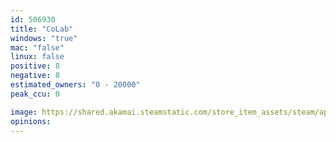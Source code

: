 ```yaml
---
id: 506930
title: "CoLab"
windows: "true"
mac: "false"
linux: false
positive: 8
negative: 8
estimated_owners: "0 - 20000"
peak_ccu: 0

image: https://shared.akamai.steamstatic.com/store_item_assets/steam/apps/506930/header.jpg?t=1482227286
opinions:
---
```

